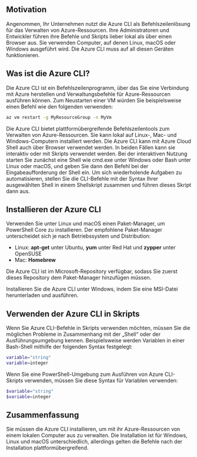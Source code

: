 ## <a name="motivation"></a>Motivation
Angenommen, Ihr Unternehmen nutzt die Azure CLI als Befehlszeilenlösung für das Verwalten von Azure-Ressourcen. Ihre Administratoren und Entwickler führen ihre Befehle und Skripts lieber lokal als über einen Browser aus. Sie verwenden Computer, auf denen Linux, macOS oder Windows ausgeführt wird. Die Azure CLI muss auf all diesen Geräten funktionieren.

## <a name="what-is-the-azure-cli"></a>Was ist die Azure CLI?
Die Azure CLI ist ein Befehlszeilenprogramm, über das Sie eine Verbindung mit Azure herstellen und Verwaltungsbefehle für Azure-Ressourcen ausführen können. Zum Neustarten einer VM würden Sie beispielsweise einen Befehl wie den folgenden verwenden:

 ```bash
 az vm restart -g MyResourceGroup -n MyVm
 ```

Die Azure CLI bietet plattformübergreifende Befehlszeilentools zum Verwalten von Azure-Ressourcen. Sie kann lokal auf Linux-, Mac- und Windows-Computern installiert werden. Die Azure CLI kann mit Azure Cloud Shell auch über Browser verwendet werden. In beiden Fällen kann sie interaktiv oder mit Skripts verwendet werden. Bei der interaktiven Nutzung starten Sie zunächst eine Shell wie cmd.exe unter Windows oder Bash unter Linux oder macOS, und geben Sie dann den Befehl bei der Eingabeaufforderung der Shell ein. Um sich wiederholende Aufgaben zu automatisieren, stellen Sie die CLI-Befehle mit der Syntax Ihrer ausgewählten Shell in einem Shellskript zusammen und führen dieses Skript dann aus.

## <a name="how-to-install-azure-cli"></a>Installieren der Azure CLI
Verwenden Sie unter Linux und macOS einen Paket-Manager, um PowerShell Core zu installieren. Der empfohlene Paket-Manager unterscheidet sich je nach Betriebssystem und Distribution:
- Linux: **apt-get** unter Ubuntu, **yum** unter Red Hat und **zypper** unter OpenSUSE
- Mac: **Homebrew**

Die Azure CLI ist im Microsoft-Repository verfügbar, sodass Sie zuerst dieses Repository dem Paket-Manager hinzufügen müssen.

Installieren Sie die Azure CLI unter Windows, indem Sie eine MSI-Datei herunterladen und ausführen.

## <a name="using-the-azure-cli-in-scripts"></a>Verwenden der Azure CLI in Skripts
Wenn Sie Azure CLI-Befehle in Skripts verwenden möchten, müssen Sie die möglichen Probleme in Zusammenhang mit der „Shell“ oder der Ausführungsumgebung kennen. Beispielsweise werden Variablen in einer Bash-Shell mithilfe der folgenden Syntax festgelegt:

 ```bash
 variable="string"
 variable=integer
 ```

Wenn Sie eine PowerShell-Umgebung zum Ausführen von Azure CLI-Skripts verwenden, müssen Sie diese Syntax für Variablen verwenden:

 ```powershell
 $variable="string"
 $variable=integer
 ```

## <a name="summary"></a>Zusammenfassung
Sie müssen die Azure CLI installieren, um mit ihr Azure-Ressourcen von einem lokalen Computer aus zu verwalten. Die Installation ist für Windows, Linux und macOS unterschiedlich, allerdings gelten die Befehle nach der Installation plattformübergreifend. 
